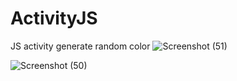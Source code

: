 # ActivityJS
JS activity generate random color
![Screenshot (51)](https://github.com/SanskrutiDev/ActivityJS/assets/119875384/b51776f4-079a-465f-b49c-6db127f2f912)

![Screenshot (50)](https://github.com/SanskrutiDev/ActivityJS/assets/119875384/5c2a3a36-205b-4090-a8dc-d2bcc6c78c7c)
